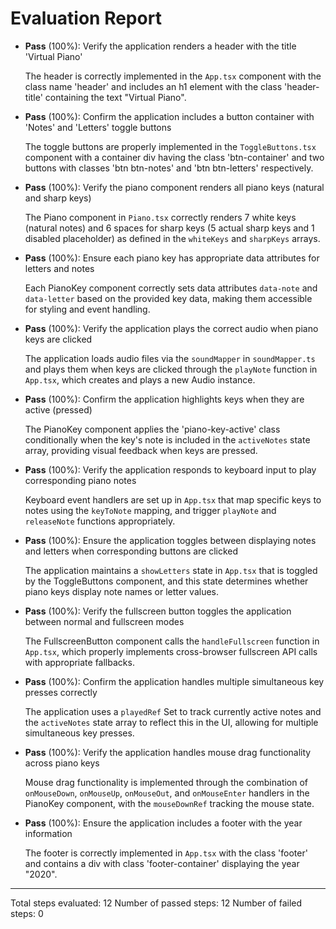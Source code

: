 # Evaluation Report

- **Pass** (100%): Verify the application renders a header with the title 'Virtual Piano'
  
  The header is correctly implemented in the `App.tsx` component with the class name 'header' and includes an h1 element with the class 'header-title' containing the text "Virtual Piano".

- **Pass** (100%): Confirm the application includes a button container with 'Notes' and 'Letters' toggle buttons
  
  The toggle buttons are properly implemented in the `ToggleButtons.tsx` component with a container div having the class 'btn-container' and two buttons with classes 'btn btn-notes' and 'btn btn-letters' respectively.

- **Pass** (100%): Verify the piano component renders all piano keys (natural and sharp keys)
  
  The Piano component in `Piano.tsx` correctly renders 7 white keys (natural notes) and 6 spaces for sharp keys (5 actual sharp keys and 1 disabled placeholder) as defined in the `whiteKeys` and `sharpKeys` arrays.

- **Pass** (100%): Ensure each piano key has appropriate data attributes for letters and notes
  
  Each PianoKey component correctly sets data attributes `data-note` and `data-letter` based on the provided key data, making them accessible for styling and event handling.

- **Pass** (100%): Verify the application plays the correct audio when piano keys are clicked
  
  The application loads audio files via the `soundMapper` in `soundMapper.ts` and plays them when keys are clicked through the `playNote` function in `App.tsx`, which creates and plays a new Audio instance.

- **Pass** (100%): Confirm the application highlights keys when they are active (pressed)
  
  The PianoKey component applies the 'piano-key-active' class conditionally when the key's note is included in the `activeNotes` state array, providing visual feedback when keys are pressed.

- **Pass** (100%): Verify the application responds to keyboard input to play corresponding piano notes
  
  Keyboard event handlers are set up in `App.tsx` that map specific keys to notes using the `keyToNote` mapping, and trigger `playNote` and `releaseNote` functions appropriately.

- **Pass** (100%): Ensure the application toggles between displaying notes and letters when corresponding buttons are clicked
  
  The application maintains a `showLetters` state in `App.tsx` that is toggled by the ToggleButtons component, and this state determines whether piano keys display note names or letter values.

- **Pass** (100%): Verify the fullscreen button toggles the application between normal and fullscreen modes
  
  The FullscreenButton component calls the `handleFullscreen` function in `App.tsx`, which properly implements cross-browser fullscreen API calls with appropriate fallbacks.

- **Pass** (100%): Confirm the application handles multiple simultaneous key presses correctly
  
  The application uses a `playedRef` Set to track currently active notes and the `activeNotes` state array to reflect this in the UI, allowing for multiple simultaneous key presses.

- **Pass** (100%): Verify the application handles mouse drag functionality across piano keys
  
  Mouse drag functionality is implemented through the combination of `onMouseDown`, `onMouseUp`, `onMouseOut`, and `onMouseEnter` handlers in the PianoKey component, with the `mouseDownRef` tracking the mouse state.

- **Pass** (100%): Ensure the application includes a footer with the year information
  
  The footer is correctly implemented in `App.tsx` with the class 'footer' and contains a div with class 'footer-container' displaying the year "2020".

---

Total steps evaluated: 12
Number of passed steps: 12
Number of failed steps: 0